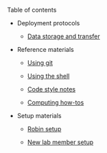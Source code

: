 Table of contents
* Deployment protocols

    * [Data storage and transfer](Deployment_protocols/Data_storage_and_transfer.md)

* Reference materials

    * [Using git](Reference_materials/Using_git.md)

    * [Using the shell](Reference_materials/Using_the_shell.md)

    * [Code style notes](Reference_materials/Code_style_notes.md)

    * [Computing how-tos](Reference_materials/Computing_how-tos.md)

* Setup materials

    * [Robin setup](Setup_materials/Robin_setup.md)

    * [New lab member setup](Setup_materials/New_lab_member_setup.md)

